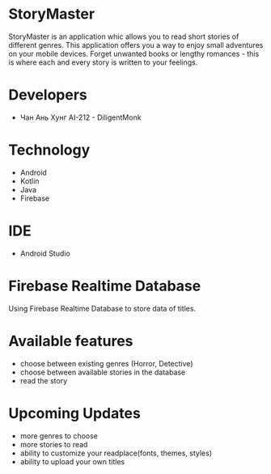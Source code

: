 # StoryMaster
StoryMaster is an application whic allows you to read short stories of different genres. This application offers you a way to enjoy small adventures on your mobile devices. Forget unwanted books or lengthy romances - this is where each and every story is written to your feelings.
# Developers
- Чан Ань Хунг AI-212 - DiligentMonk
# Technology
- Android
- Kotlin
- Java
- Firebase
# IDE
- Android Studio
# Firebase Realtime Database
Using Firebase Realtime Database to store data of titles.
# Available features
- choose between existing genres (Horror, Detective)
- choose between available stories in the database
- read the story
# Upcoming Updates
- more genres to choose
- more stories to read
- ability to customize your readplace(fonts, themes, styles)
- ability to upload your own titles
